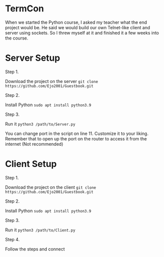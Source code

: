 # TermCon

When we started the Python course, I asked my teacher what the end project would be. He said we would build our own Telnet-like client and server using sockets. So I threw myself at it and finished it a few weeks into the course.


# Server Setup

Step 1. 

Download the project on the server ```git clone https://github.com/Ejo2001/Guestbook.git```

Step 2.

Install Python ```sudo apt install python3.9```  

Step 3. 

Run it ```python3 /path/to/Server.py```


You can change port in the script on line 11. Customize it to your liking. Remember that to open up the port on the router to access it from the internet (Not recommended)
 
# Client Setup

Step 1. 

Download the project on the client ```git clone https://github.com/Ejo2001/Guestbook.git```

Step 2.

Install Python ```sudo apt install python3.9```  

Step 3. 

Run it ```python3 /path/to/Client.py```

Step 4.

Follow the steps and connect
